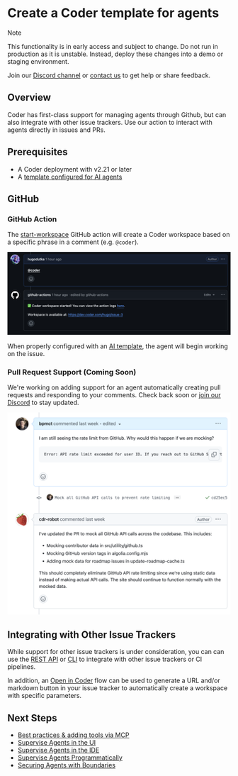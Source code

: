 # Create a Coder template for agents

> [!NOTE]
>
> This functionality is in early access and subject to change. Do not run in
> production as it is unstable. Instead, deploy these changes into a demo or
> staging environment.
>
> Join our [Discord channel](https://discord.gg/coder) or
> [contact us](https://coder.com/contact) to get help or share feedback.

## Overview

Coder has first-class support for managing agents through Github, but can also
integrate with other issue trackers. Use our action to interact with agents
directly in issues and PRs.

## Prerequisites

- A Coder deployment with v2.21 or later
- A [template configured for AI agents](./create-template.md)

## GitHub

### GitHub Action

The [start-workspace](https://github.com/coder/start-workspace-action) GitHub
action will create a Coder workspace based on a specific phrase in a comment
(e.g. `@coder`).

![GitHub Issue](../../images/guides/ai-agents/github-action.png)

When properly configured with an [AI template](./create-template.md), the agent
will begin working on the issue.

### Pull Request Support (Coming Soon)

We're working on adding support for an agent automatically creating pull
requests and responding to your comments. Check back soon or
[join our Discord](https://discord.gg/coder) to stay updated.

![GitHub Pull Request](../../images/guides/ai-agents/github-pr.png)

## Integrating with Other Issue Trackers

While support for other issue trackers is under consideration, you can can use
the [REST API](../../reference/api/) or [CLI](../../reference/cli/) to integrate
with other issue trackers or CI pipelines.

In addition, an [Open in Coder](../../admin/templates/open-in-coder.md) flow can
be used to generate a URL and/or markdown button in your issue tracker to
automatically create a workspace with specific parameters.

## Next Steps

- [Best practices & adding tools via MCP](./best-practices.md)
- [Supervise Agents in the UI](./coder-dashboard.md)
- [Supervise Agents in the IDE](./ide-integration.md)
- [Supervise Agents Programmatically](./headless.md)
- [Securing Agents with Boundaries](./securing.md)
